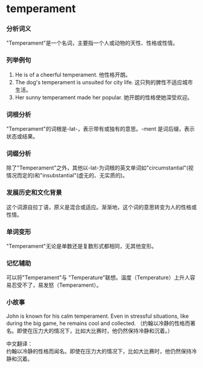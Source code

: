 # temperament

### 分析词义

  

"Temperament"是一个名词，主要指一个人或动物的天性、性格或性情。

  

### 列举例句

  

1.  He is of a cheerful temperament. 他性格开朗。
2.  The dog's temperament is unsuited for city life. 这只狗的脾性不适应城市生活。
3.  Her sunny temperament made her popular. 她开朗的性格使她深受欢迎。

  

### 词根分析

  

"Temperament"的词根是-lat-，表示带有或独有的意思。-ment 是词后缀，表示状态或结果。

  

### 词缀分析

  

除了"Temperament"之外，其他以-lat-为词根的英文单词如"circumstantial"(视情况而定的)和"insubstantial"(虚无的、无实质的)。

  

### 发展历史和文化背景

  

这个词源自拉丁语，原义是混合或适应。渐渐地，这个词的意思转变为人的性格或性情。

  

### 单词变形

  

"Temperament"无论是单数还是复数形式都相同，无其他变形。

  

### 记忆辅助

  

可以将"Temperament"与 "Temperature"联想。温度（Temperature）上升人容易忍受不了，易发怒（Temperament）。

  

### 小故事

  

John is known for his calm temperament. Even in stressful situations, like during the big game, he remains cool and collected. （约翰以冷静的性格而著名。即使在压力大的情况下，比如大比赛时，他仍然保持冷静和沉着。）

  

中文翻译：  
约翰以冷静的性格而闻名。即使在压力大的情况下，比如大比赛时，他仍然保持冷静和沉着。
